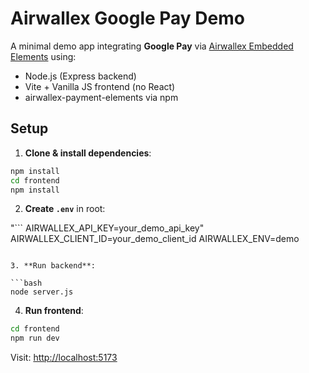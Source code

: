 # Airwallex Google Pay Demo

A minimal demo app integrating **Google Pay** via [Airwallex Embedded Elements](https://www.airwallex.com/docs/js/payments/googlepaybutton) using:

- Node.js (Express backend)
- Vite + Vanilla JS frontend (no React)
- airwallex-payment-elements via npm

## Setup

1. **Clone & install dependencies**:

```bash
npm install
cd frontend
npm install
```

2. **Create `.env`** in root:

"```
AIRWALLEX_API_KEY=your_demo_api_key"
AIRWALLEX_CLIENT_ID=your_demo_client_id
AIRWALLEX_ENV=demo
```

3. **Run backend**:

```bash
node server.js
```

4. **Run frontend**:

```bash
cd frontend
npm run dev
```

Visit: [http://localhost:5173](http://localhost:5173)
